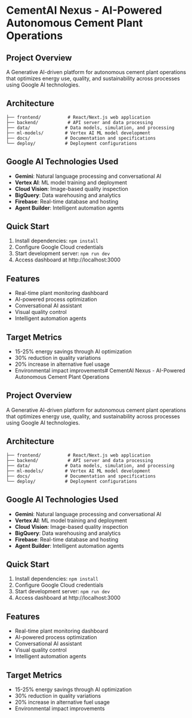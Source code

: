 # CementAI Nexus - AI-Powered Autonomous Cement Plant Operations

## Project Overview
A Generative AI-driven platform for autonomous cement plant operations that optimizes energy use, quality, and sustainability across processes using Google AI technologies.

## Architecture
```
├── frontend/          # React/Next.js web application
├── backend/           # API server and data processing
├── data/             # Data models, simulation, and processing
├── ml-models/        # Vertex AI ML model development
├── docs/             # Documentation and specifications
└── deploy/           # Deployment configurations
```

## Google AI Technologies Used
- **Gemini**: Natural language processing and conversational AI
- **Vertex AI**: ML model training and deployment
- **Cloud Vision**: Image-based quality inspection
- **BigQuery**: Data warehousing and analytics
- **Firebase**: Real-time database and hosting
- **Agent Builder**: Intelligent automation agents

## Quick Start
1. Install dependencies: `npm install`
2. Configure Google Cloud credentials
3. Start development server: `npm run dev`
4. Access dashboard at http://localhost:3000

## Features
- Real-time plant monitoring dashboard
- AI-powered process optimization
- Conversational AI assistant
- Visual quality control
- Intelligent automation agents

## Target Metrics
- 15-25% energy savings through AI optimization
- 30% reduction in quality variations
- 20% increase in alternative fuel usage
- Environmental impact improvements# CementAI Nexus - AI-Powered Autonomous Cement Plant Operations

## Project Overview
A Generative AI-driven platform for autonomous cement plant operations that optimizes energy use, quality, and sustainability across processes using Google AI technologies.

## Architecture
```
├── frontend/          # React/Next.js web application
├── backend/           # API server and data processing
├── data/             # Data models, simulation, and processing
├── ml-models/        # Vertex AI ML model development
├── docs/             # Documentation and specifications
└── deploy/           # Deployment configurations
```

## Google AI Technologies Used
- **Gemini**: Natural language processing and conversational AI
- **Vertex AI**: ML model training and deployment
- **Cloud Vision**: Image-based quality inspection
- **BigQuery**: Data warehousing and analytics
- **Firebase**: Real-time database and hosting
- **Agent Builder**: Intelligent automation agents

## Quick Start
1. Install dependencies: `npm install`
2. Configure Google Cloud credentials
3. Start development server: `npm run dev`
4. Access dashboard at http://localhost:3000

## Features
- Real-time plant monitoring dashboard
- AI-powered process optimization
- Conversational AI assistant
- Visual quality control
- Intelligent automation agents

## Target Metrics
- 15-25% energy savings through AI optimization
- 30% reduction in quality variations
- 20% increase in alternative fuel usage
- Environmental impact improvements
